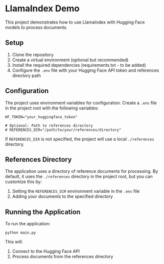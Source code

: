 # LlamaIndex Demo

This project demonstrates how to use LlamaIndex with Hugging Face models to process documents.

## Setup

1. Clone the repository
2. Create a virtual environment (optional but recommended)
3. Install the required dependencies (requirements.txt - to be added)
4. Configure the `.env` file with your Hugging Face API token and references directory path

## Configuration

The project uses environment variables for configuration. Create a `.env` file in the project root with the following variables:

```
HF_TOKEN="your_huggingface_token"

# Optional: Path to references directory
# REFERENCES_DIR="/path/to/your/references/directory"
```

If `REFERENCES_DIR` is not specified, the project will use a local `./references` directory.

## References Directory

The application uses a directory of reference documents for processing. By default, it uses the `./references` directory in the project root, but you can customize this by:

1. Setting the `REFERENCES_DIR` environment variable in the `.env` file
2. Adding your documents to the specified directory

## Running the Application

To run the application:

```
python main.py
```

This will:
1. Connect to the Hugging Face API
2. Process documents from the references directory
